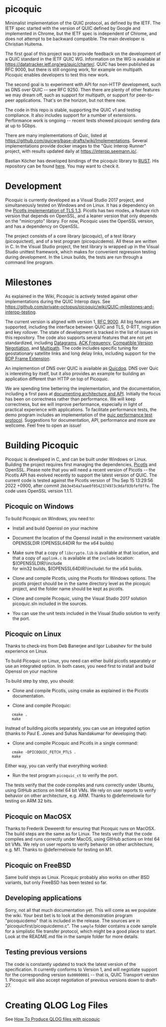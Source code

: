 # picoquic

Minimalist implementation of the QUIC protocol, as defined by the IETF.
The IETF spec started with the version of QUIC defined by Google and
implemented in Chrome, but the IETF spec is independent of Chrome, and
does not attempt to be backward compatible. The main developer is 
Christian Huitema.

The first goal of this project was to provide feedback on the development
of a QUIC standard in the IETF QUIC WG. Information on the WG is available at
https://datatracker.ietf.org/wg/quic/charter/. QUIC has been published as
RFC 9000, but there is still ongoing work, for example on multipath. Picoquic
enables developers to test this new work.

The second goal is to experiment with API for non-HTTP development, such as
DNS over QUIC -- see RFC 9250. Then there are plenty of other features we may dream off,
such as support for multipath, or support for peer-to-peer applications.
That's on the horizon, but not there now.

The code in this repo is stable, supporting the QUIC v1 and testing compliance.
It also includes support for a number of extensions. Performance work is
ongoing -- recent tests showed picoquic sending data at up to 5Gbps.

There are many implementations of Quic, listed
at https://github.com/quicwg/base-drafts/wiki/Implementations. Several implementations provide
docker images to the "Quic Interop Runner" project, with results updated daily
at https://interop.seemann.io/.

Bastian Köcher has developed bindings of the picoquic library to [RUST](https://www.rust-lang.org/en-US/). 
His repository can be found [here](https://github.com/bkchr/picoquic-rs).
You may want to check it.

# Development

Picoquic is currently developed as a Visual Studio 2017 project,
and simultaneously tested on Windows and on Linux. It has a dependency
on the [Picotls implementation of TLS 1.3](https://github.com/h2o/picotls).
Picotls has two modes, a feature rich version that depends on OpenSSL, and a
leaner version that only depends on the "minicrypto" library. For now,
Picoquic uses the OpenSSL version, and has a dependency on OpenSSL.

The project consists of a core library (picoquic), of a test library
(picoquictest), and of a test program (picoquicdemo). All these are
written in C. In the Visual Studio project, the
test library is wrapped up in the Visual Studio unittest framework, which
makes for convenient regression testing during development. In the Linux
builds, the tests are run through a command line program.

# Milestones

As explained in the Wiki, Picoquic is actively tested against other implementations
during the QUIC Interop days. See https://github.com/private-octopus/picoquic/wiki/QUIC-milestones-and-interop-testing.

The current version is aligned with version 1, [RFC 9000](https://datatracker.ietf.org/doc/rfc9000/).
All big features are supported, including
the interface between QUIC and TLS, 0-RTT, migration and key rollover. The state of
development is tracked in the list of issues in this repository. The code also
supports several features that are not yet standardized, including
[Datagrams](https://datatracker.ietf.org/doc/draft-ietf-quic-datagram/),
[ACK Frequency](https://datatracker.ietf.org/doc/draft-ietf-quic-ack-frequency/),
[Compatible Version Negotiation](https://datatracker.ietf.org/doc/draft-ietf-quic-version-negotiation/),
and [Multipath](https://datatracker.ietf.org/doc/draft-ietf-quic-multipath/).
The code includes specific tuning for geostationary satellite links
and long delay links, including
support for the [BDP Frame Extension](https://datatracker.ietf.org/doc/draft-kuhn-quic-bdpframe-extension/).


An implemention of DNS over QUIC is available
as [Quicdoq](https://github.com/private-octopus/quicdoq). DNS over Quic is interesting
by itself, but it also provides an example for building an application different than
HTTP on top of Picoquic.

We are spending time bettering the implementation, and the documentation,
including a first pass at [documenting architecture and API](doc/architecture.md). Initially
the focus has been on correctness rather than performance. We will keep correctness,
but we will improve performance, especially in light of practical experience with 
applications. To facilitate performance tests, the demo program includes an
implementation of the [quic performance test protocol](doc/quicperf.md).
Suggestions for documentation, API, performance and more are wellcome. Feel free to
open an issue!

# Building Picoquic

Picoquic is developed in C, and can be built under Windows or Linux. Building the
project requires first managing the dependencies, [Picotls](https://github.com/h2o/picotls)
and OpenSSL. Please note that you will need a recent version of Picotls --
the Picotls API has evolved recently to support the latest version of QUIC. The
current code is tested against the Picotls version of Thu Sep 15 13:29:56 2022 +0900,
after commit `2bb3e454a7aae0f0542374973c9daf83bfef8ffe`. The code uses OpenSSL
version 1.1.1.

## Picoquic on Windows

To build Picoquic on Windows, you need to:

 * Install and build Openssl on your machine

 * Document the location of the Openssl install in the environment variable OPENSSLDIR
   (OPENSSL64DIR for the x64 builds)

 * Make sure that a copy of `libcrypto.lib` is available at that location, and that
   a copy of `applink.c` is available at the `include` location: $(OPENSSLDIR)\include\
   for win32 builds, $(OPENSSL64DIR)\include\ for the x64 builds.

 * Clone and compile Picotls, using the Picotls for Windows options. The picotls project
   should be in the same directory level as the picoquic project, and the folder name 
   should be kept as  picotls.

 * Clone and compile Picoquic, using the Visual Studio 2017 solution picoquic.sln included in 
   the sources.

 * You can use the unit tests included in the Visual Studio solution to verify the port.

## Picoquic on Linux

Thanks to check-ins from Deb Banerjee and Igor Lubashev for the build experience on Linux.

To build Picoquic on Linux, you need can either build picotls separately 
or use an integrated option. In both cases, you need first to install and 
build Openssl on your machine

To build step by step, you should:

 * Clone and compile Picotls, using cmake as explained in the Picotls documentation.

 * Clone and compile Picoquic:
~~~
   cmake .
   make
~~~

Instead of building picotls separately, you can use an integrated option 
(thanks to Paul E. Jones and Suhas Nandakumar for developing that):

 * Clone and compile Picoquic and Picotls in a single command:
~~~
   cmake -DPICOQUIC_FETCH_PTLS .
   make
~~~

Either way, you can verify that everything worked:

 * Run the test program `picoquic_ct` to verify the port.
 
The tests verify that the code compiles and runs correctly under Ubuntu,
using GitHub actions on Intel 64 bit VMs. We rely on user reports to verify
behavior on other architecture, e.g. ARM. Thanks to @defermelowie for testing on ARM 32 bits.

## Picoquic on MacOSX

Thanks to Frederik Deweerdt for ensuring that Picoquic runs on MacOSX. The build steps
are the same as for Linux. The tests verify that the code compiles and runs correctly under MacOS,
using GitHub actions on Intel 64 bit VMs. We rely on user reports to verify
behavior on other architecture, e.g. M1. Thanks to @defermelowie  for testing on M1.

## Picoquic on FreeBSD

Same build steps as Linux. Picoquic probably also works on other BSD variants, but only FreeBSD
has been tested so far.

## Developing applications

Sorry, not all that much documentation yet. This will come as we populate the wiki. Your
best bet is to look at the demonstration program "picoquicdemo" that is included in the
release. The sources are in "picoquicfirst/picoquicdemo.c". The `sample` folder
contains a code sample for a simplistic file transfer protocol, which might
be a good place to start. Look at the README.md file in the sample folder for
more details.

## Testing previous versions

The code is constantly updated to track the latest version of the specification. It currently
conforms to Version 1, and will negotiate support for the corresponding version `0x00000001` --
that is, QUIC Transport version 1. Picoquic will also accept negotiation of previous versions down to draft-27. 

# Creating QLOG Log Files

See [How To Produce QLOG files with picoquic](doc/QLOG.md)
